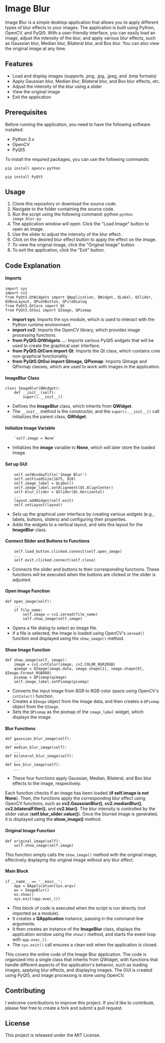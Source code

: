 # Image Blur

Image Blur is a simple desktop application that allows you to apply different types of blur effects to your images. The application is built using Python, OpenCV, and PyQt5. With a user-friendly interface, you can easily load an image, adjust the intensity of the blur, and apply various blur effects, such as Gaussian blur, Median blur, Bilateral blur, and Box blur. You can also view the original image at any time.

## Features

* Load and display images (supports .png, .jpg, .jpeg, and .bmp formats)
* Apply Gaussian blur, Median blur, Bilateral blur, and Box blur effects, etc.
* Adjust the intensity of the blur using a slider
* View the original image
* Exit the application

## Prerequisites

Before running the application, you need to have the following software installed:

* Python 3.x
* OpenCV
* PyQt5

To install the required packages, you can use the following commands:

`pip install opencv-python`

`pip install PyQt5`

## Usage

1. Clone this repository or download the source code.
2. Navigate to the folder containing the source code.
3. Run the script using the following command:
python `python image_blur.py`
4. The application window will open. Click the "Load Image" button to open an image.
5. Use the slider to adjust the intensity of the blur effect.
6. Click on the desired blur effect button to apply the effect on the image.
7. To view the original image, click the "Original Image" button.
8. To exit the application, click the "Exit" button.

## Code Explanation

#### Imports

```
import sys
import cv2
from PyQt5.QtWidgets import QApplication, QWidget, QLabel, QSlider, QVBoxLayout, QPushButton, QFileDialog
from PyQt5.QtCore import Qt
from PyQt5.QtGui import QImage, QPixmap
```
* **import sys**: Imports the sys module, which is used to interact with the Python runtime environment.
* **import cv2**: Imports the OpenCV library, which provides image processing functions.
* **from PyQt5.QtWidgets ...**: Imports various PyQt5 widgets that will be used to create the graphical user interface.
* **from PyQt5.QtCore import Qt**: Imports the Qt class, which contains core non-graphical functionality.
* **from PyQt5.QtGui import QImage, QPixmap**: Imports QImage and QPixmap classes, which are used to work with images in the application.

#### ImageBlur Class
```
class ImageBlur(QWidget):
    def __init__(self):
        super().__init__()
```
* Defines the **ImageBlur** class, which inherits from **QWidget**.
* The `__init__` method is the constructor, and the `super().__init__()` call initializes the parent class, **QWidget**.

#### Initialize Image Variable
        `self.image = None`
* Initializes the **image** variable to **None**, which will later store the loaded image.

#### Set up GUI

        self.setWindowTitle('Image Blur')
        self.setFixedSize(1675, 920)
        self.image_label = QLabel()
        self.image_label.setAlignment(Qt.AlignCenter)
        self.blur_slider = QSlider(Qt.Horizontal)
        ...
        layout.addWidget(self.exit)
        self.setLayout(layout)
* Sets up the graphical user interface by creating various widgets (e.g., labels, buttons, sliders) and configuring their properties.
* Adds the widgets to a vertical layout, and sets this layout for the **ImageBlur** class.

#### Connect Slider and Buttons to Functions

        self.load_button.clicked.connect(self.open_image)
        ...
        self.exit.clicked.connect(self.close)
* Connects the slider and buttons to their corresponding functions. These functions will be executed when the buttons are clicked or the slider is adjusted.

#### Open Image Function

    def open_image(self):
        ...
        if file_name:
            self.image = cv2.imread(file_name)
            self.show_image(self.image)
* Opens a file dialog to select an image file.
* If a file is selected, the image is loaded using OpenCV's `imread()` function and displayed using the `show_image()` method.

#### Show Image Function

    def show_image(self, image):
        image = cv2.cvtColor(image, cv2.COLOR_BGR2RGB)
        qimage = QImage(image.data, image.shape[1], image.shape[0], QImage.Format_RGB888)
        pixmap = QPixmap(qimage)
        self.image_label.setPixmap(pixmap)
* Converts the input image from BGR to RGB color space using OpenCV's `cvtColor()` function.
* Creates a `QImage` object from the image data, and then creates a `QPixmap` object from the `QImage`.
* Sets the `QPixmap` as the pixmap of the `image_label` widget, which displays the image.

#### Blur Functions

    def gaussian_blur_image(self):
        ...
    def median_blur_image(self):
        ...
    def bilateral_blur_image(self):
        ...
    def box_blur_image(self):
        ...
* These four functions apply Gaussian, Median, Bilateral, and Box blur effects to the image, respectively.

Each function checks if an image has been loaded (**if self.image is not None**).
Then, the functions apply the corresponding blur effect using OpenCV functions, such as **cv2.GaussianBlur()**, **cv2.medianBlur()**, **cv2.bilateralFilter()**, and **cv2.blur()**.
The blur intensity is controlled by the slider value (**self.blur_slider.value()**).
Once the blurred image is generated, it is displayed using the **show_image()** method.

#### Original Image Function

    def original_image(self):
        self.show_image(self.image)
This function simply calls the `show_image()` method with the original image, effectively displaying the original image without any blur effect.

#### Main Block

    if __name__ == '__main__':
        app = QApplication(sys.argv)
        ex = ImageBlur()
        ex.show()
        sys.exit(app.exec_())
* This block of code is executed when the script is run directly (not imported as a module).
* It creates a **QApplication** instance, passing in the command-line arguments.
* It then creates an instance of the **ImageBlur** class, displays the application window using the `show()` method, and starts the event loop with `app.exec_()`.
* The `sys.exit()` call ensures a clean exit when the application is closed.

This covers the entire code of the Image Blur application. The code is organized into a single class that inherits from QWidget, with functions that handle different aspects of the application's behavior, such as loading images, applying blur effects, and displaying images. The GUI is created using PyQt5, and image processing is done using OpenCV.

## Contributing

I welcome contributions to improve this project. If you'd like to contribute, please feel free to create a fork and submit a pull request.

## License

This project is released under the MIT License.